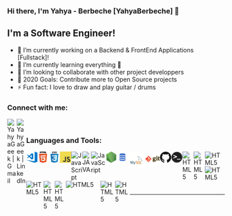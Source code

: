 ### Hi there, I'm Yahya - Berbeche [YahyaBerbeche] 👋

## I'm a Software Engineer!
- 🔭 I’m currently working on a Backend & FrontEnd Applications [Fullstack]!
- 🌱 I’m currently learning everything 🤣
- 👯 I’m looking to collaborate with other project developpers
- 🥅 2020 Goals: Contribute more to Open Source projects
- ⚡ Fun fact: I love to draw and play guitar / drums

### Connect with me:


[<img align="left" alt="YahyaGeek | Gmail" width="22px" src="https://image.flaticon.com/icons/svg/60/60543.svg" />][gmail]

[<img align="left" alt="YahyaGeek | LinkedIn" width="22px" src="https://cdn.jsdelivr.net/npm/simple-icons@v3/icons/linkedin.svg" />][linkedin]


<br />

### Languages and Tools:

<img align="left" alt="Visual Studio Code" width="26px" src="https://raw.githubusercontent.com/github/explore/80688e429a7d4ef2fca1e82350fe8e3517d3494d/topics/visual-studio-code/visual-studio-code.png" />
<img align="left" alt="HTML5" width="26px" src="https://raw.githubusercontent.com/github/explore/80688e429a7d4ef2fca1e82350fe8e3517d3494d/topics/html/html.png" />
<img align="left" alt="CSS3" width="26px" src="https://raw.githubusercontent.com/github/explore/80688e429a7d4ef2fca1e82350fe8e3517d3494d/topics/css/css.png" />

<img align="left" alt="JavaScript" width="26px" src="https://raw.githubusercontent.com/github/explore/80688e429a7d4ef2fca1e82350fe8e3517d3494d/topics/javascript/javascript.png" />


<img align="left" alt="JavaScript" width="26px" src="https://cdn.iconscout.com/icon/free/png-256/php-99-1175127.png" />

<img align="left" alt="JAVA" width="20px" src="https://upload.wikimedia.org/wikipedia/fr/2/2e/Java_Logo.svg" />


<img align="left" alt="JavaScript" width="34px" src="http://blog.agilethinking.pro/wp-content/uploads/2017/12/java_ee.jpg" />

<img align="left" alt="Node.js" width="26px" src="https://raw.githubusercontent.com/github/explore/80688e429a7d4ef2fca1e82350fe8e3517d3494d/topics/nodejs/nodejs.png" />

<img align="left" alt="SQL" width="26px" src="https://raw.githubusercontent.com/github/explore/80688e429a7d4ef2fca1e82350fe8e3517d3494d/topics/sql/sql.png" />
<img align="left" alt="MySQL" width="40px" src="https://raw.githubusercontent.com/github/explore/80688e429a7d4ef2fca1e82350fe8e3517d3494d/topics/mysql/mysql.png" />


<img align="left" alt="Git" width="34px" src="https://raw.githubusercontent.com/github/explore/80688e429a7d4ef2fca1e82350fe8e3517d3494d/topics/git/git.png" />
<img align="left" alt="GitHub" width="26px" src="https://raw.githubusercontent.com/github/explore/78df643247d429f6cc873026c0622819ad797942/topics/github/github.png" />
<img align="left" alt="HTML5" width="26px" src="https://raw.githubusercontent.com/github/explore/80688e429a7d4ef2fca1e82350fe8e3517d3494d/topics/terminal/terminal.png" />

<img align="left" alt="HTML5" width="26px" src="https://cdn.worldvectorlogo.com/logos/spring-3.svg" />

<img align="left" alt="HTML5" width="26px" src="http://3.bp.blogspot.com/-LbJCFME6Ya8/VAwzHuhqoZI/AAAAAAAAEZQ/CuUGGiMwat8/s1600/spring-boot-project-logo.png" />


<img align="left" alt="HTML5" width="40px" src="https://career.guru99.com/wp-content/uploads/2014/12/LogoJSF1.png" />

<img align="left" alt="HTML5" width="40px" src="https://www.computing.co.uk/api/v1/wps/c4fcbcd/2eac5222-4042-4d1b-abd0-6e340795a18c/3/Struts-370x229.jpg" />
<br/><br/><br/>
<img align="left" alt="HTML5" width="40px" src="https://university.itametis.com/website/files/images/logos/apache-maven.png" />


<img align="left" alt="HTML5" width="26px" src="https://upload.wikimedia.org/wikipedia/commons/thumb/c/cf/Angular_full_color_logo.svg/langfr-220px-Angular_full_color_logo.svg.png" />

<img align="left" alt="HTML5" width="26px" src="https://upload.wikimedia.org/wikipedia/commons/thumb/e/e9/Jenkins_logo.svg/348px-Jenkins_logo.svg.png" />

<img align="left" alt="HTML5" width="80px" src="https://www.sonarqube.org/logos/index/sonarqube-logo.png" />

<img align="left" alt="HTML5" width="34px" src="https://miro.medium.com/max/400/1*Sl9BIAHildVrIeusopMYSg.png" />
<img align="left" alt="HTML5" width="34px" src="https://upload.wikimedia.org/wikipedia/commons/thumb/2/2f/Apache-Ant-logo.svg/1280px-Apache-Ant-logo.svg.png
" />


<br />
<br />


---

[gmail]: mailto:yberbeche@gmail.com
[linkedin]: https://www.linkedin.com/in/yahya-berbeche-227a70197/
